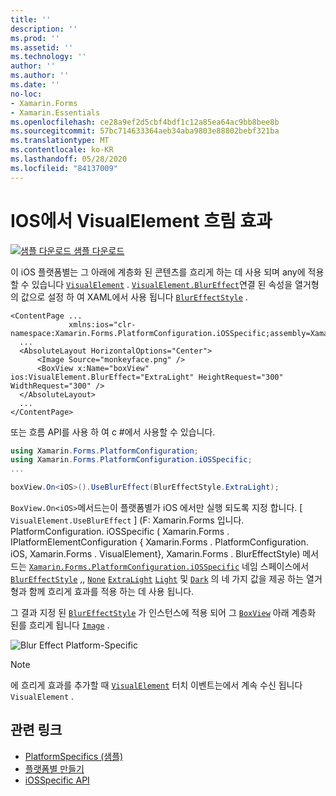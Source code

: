 ```yaml
---
title: ''
description: ''
ms.prod: ''
ms.assetid: ''
ms.technology: ''
author: ''
ms.author: ''
ms.date: ''
no-loc:
- Xamarin.Forms
- Xamarin.Essentials
ms.openlocfilehash: ce28a9ef2d5cbf4bdf1c12a85ea64ac9bb8bee8b
ms.sourcegitcommit: 57bc714633364aeb34aba9803e88802bebf321ba
ms.translationtype: MT
ms.contentlocale: ko-KR
ms.lasthandoff: 05/28/2020
ms.locfileid: "84137009"
---
```

# <a name="visualelement-blur-on-ios"></a>IOS에서 VisualElement 흐림 효과

[![샘플 다운로드](~/media/shared/download.png) 샘플 다운로드](https://docs.microsoft.com/samples/xamarin/xamarin-forms-samples/userinterface-platformspecifics)

이 iOS 플랫폼별는 그 아래에 계층화 된 콘텐츠를 흐리게 하는 데 사용 되며 any에 적용할 수 있습니다 [`VisualElement`](xref:Xamarin.Forms.VisualElement) . [`VisualElement.BlurEffect`](xref:Xamarin.Forms.PlatformConfiguration.iOSSpecific.VisualElement.BlurEffectProperty)연결 된 속성을 열거형의 값으로 설정 하 여 XAML에서 사용 됩니다 [`BlurEffectStyle`](xref:Xamarin.Forms.PlatformConfiguration.iOSSpecific.BlurEffectStyle) .

```xaml
<ContentPage ...
             xmlns:ios="clr-namespace:Xamarin.Forms.PlatformConfiguration.iOSSpecific;assembly=Xamarin.Forms.Core">
  ...
  <AbsoluteLayout HorizontalOptions="Center">
      <Image Source="monkeyface.png" />
      <BoxView x:Name="boxView" ios:VisualElement.BlurEffect="ExtraLight" HeightRequest="300" WidthRequest="300" />
  </AbsoluteLayout>
  ...
</ContentPage>
```

또는 흐름 API를 사용 하 여 c #에서 사용할 수 있습니다.

```csharp
using Xamarin.Forms.PlatformConfiguration;
using Xamarin.Forms.PlatformConfiguration.iOSSpecific;
...

boxView.On<iOS>().UseBlurEffect(BlurEffectStyle.ExtraLight);
```

`BoxView.On<iOS>`메서드는이 플랫폼별가 iOS 에서만 실행 되도록 지정 합니다. [ `VisualElement.UseBlurEffect` ] (F: Xamarin.Forms 입니다. PlatformConfiguration. iOSSpecific ( Xamarin.Forms . IPlatformElementConfiguration { Xamarin.Forms . PlatformConfiguration. iOS, Xamarin.Forms . VisualElement}, Xamarin.Forms . BlurEffectStyle) 메서드는 [`Xamarin.Forms.PlatformConfiguration.iOSSpecific`](xref:Xamarin.Forms.PlatformConfiguration.iOSSpecific) 네임 스페이스에서 [`BlurEffectStyle`](xref:Xamarin.Forms.PlatformConfiguration.iOSSpecific.BlurEffectStyle) ,, [`None`](xref:Xamarin.Forms.PlatformConfiguration.iOSSpecific.BlurEffectStyle.None) [`ExtraLight`](xref:Xamarin.Forms.PlatformConfiguration.iOSSpecific.BlurEffectStyle.ExtraLight) [`Light`](xref:Xamarin.Forms.PlatformConfiguration.iOSSpecific.BlurEffectStyle.Light) 및 [`Dark`](xref:Xamarin.Forms.PlatformConfiguration.iOSSpecific.BlurEffectStyle.Dark) 의 네 가지 값을 제공 하는 열거형과 함께 흐리게 효과를 적용 하는 데 사용 됩니다.

그 결과 지정 된 [`BlurEffectStyle`](xref:Xamarin.Forms.PlatformConfiguration.iOSSpecific.BlurEffectStyle) 가 인스턴스에 적용 되어 그 [`BoxView`](xref:Xamarin.Forms.BoxView) 아래 계층화 된를 흐리게 됩니다 [`Image`](xref:Xamarin.Forms.Image) .

![](applying-blur-images/blur-effect.png "Blur Effect Platform-Specific")

> [!NOTE]
> 에 흐리게 효과를 추가할 때 [`VisualElement`](xref:Xamarin.Forms.VisualElement) 터치 이벤트는에서 계속 수신 됩니다 `VisualElement` .

## <a name="related-links"></a>관련 링크

- [PlatformSpecifics (샘플)](https://docs.microsoft.com/samples/xamarin/xamarin-forms-samples/userinterface-platformspecifics)
- [플랫폼별 만들기](~/xamarin-forms/platform/platform-specifics/index.md#creating-platform-specifics)
- [iOSSpecific API](xref:Xamarin.Forms.PlatformConfiguration.iOSSpecific)
